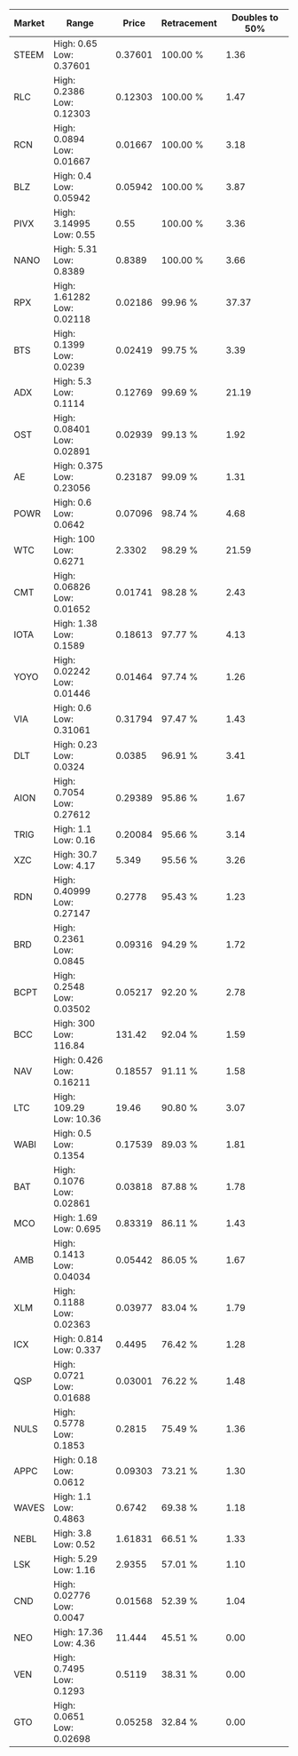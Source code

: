 | Market | Range | Price| Retracement | Doubles to 50% |
| --- | --- | --- | --- | --- |
| STEEM | High: 0.65<br />Low: 0.37601 | 0.37601 | 100.00 % | 1.36 |
| RLC | High: 0.2386<br />Low: 0.12303 | 0.12303 | 100.00 % | 1.47 |
| RCN | High: 0.0894<br />Low: 0.01667 | 0.01667 | 100.00 % | 3.18 |
| BLZ | High: 0.4<br />Low: 0.05942 | 0.05942 | 100.00 % | 3.87 |
| PIVX | High: 3.14995<br />Low: 0.55 | 0.55 | 100.00 % | 3.36 |
| NANO | High: 5.31<br />Low: 0.8389 | 0.8389 | 100.00 % | 3.66 |
| RPX | High: 1.61282<br />Low: 0.02118 | 0.02186 | 99.96 % | 37.37 |
| BTS | High: 0.1399<br />Low: 0.0239 | 0.02419 | 99.75 % | 3.39 |
| ADX | High: 5.3<br />Low: 0.1114 | 0.12769 | 99.69 % | 21.19 |
| OST | High: 0.08401<br />Low: 0.02891 | 0.02939 | 99.13 % | 1.92 |
| AE | High: 0.375<br />Low: 0.23056 | 0.23187 | 99.09 % | 1.31 |
| POWR | High: 0.6<br />Low: 0.0642 | 0.07096 | 98.74 % | 4.68 |
| WTC | High: 100<br />Low: 0.6271 | 2.3302 | 98.29 % | 21.59 |
| CMT | High: 0.06826<br />Low: 0.01652 | 0.01741 | 98.28 % | 2.43 |
| IOTA | High: 1.38<br />Low: 0.1589 | 0.18613 | 97.77 % | 4.13 |
| YOYO | High: 0.02242<br />Low: 0.01446 | 0.01464 | 97.74 % | 1.26 |
| VIA | High: 0.6<br />Low: 0.31061 | 0.31794 | 97.47 % | 1.43 |
| DLT | High: 0.23<br />Low: 0.0324 | 0.0385 | 96.91 % | 3.41 |
| AION | High: 0.7054<br />Low: 0.27612 | 0.29389 | 95.86 % | 1.67 |
| TRIG | High: 1.1<br />Low: 0.16 | 0.20084 | 95.66 % | 3.14 |
| XZC | High: 30.7<br />Low: 4.17 | 5.349 | 95.56 % | 3.26 |
| RDN | High: 0.40999<br />Low: 0.27147 | 0.2778 | 95.43 % | 1.23 |
| BRD | High: 0.2361<br />Low: 0.0845 | 0.09316 | 94.29 % | 1.72 |
| BCPT | High: 0.2548<br />Low: 0.03502 | 0.05217 | 92.20 % | 2.78 |
| BCC | High: 300<br />Low: 116.84 | 131.42 | 92.04 % | 1.59 |
| NAV | High: 0.426<br />Low: 0.16211 | 0.18557 | 91.11 % | 1.58 |
| LTC | High: 109.29<br />Low: 10.36 | 19.46 | 90.80 % | 3.07 |
| WABI | High: 0.5<br />Low: 0.1354 | 0.17539 | 89.03 % | 1.81 |
| BAT | High: 0.1076<br />Low: 0.02861 | 0.03818 | 87.88 % | 1.78 |
| MCO | High: 1.69<br />Low: 0.695 | 0.83319 | 86.11 % | 1.43 |
| AMB | High: 0.1413<br />Low: 0.04034 | 0.05442 | 86.05 % | 1.67 |
| XLM | High: 0.1188<br />Low: 0.02363 | 0.03977 | 83.04 % | 1.79 |
| ICX | High: 0.814<br />Low: 0.337 | 0.4495 | 76.42 % | 1.28 |
| QSP | High: 0.0721<br />Low: 0.01688 | 0.03001 | 76.22 % | 1.48 |
| NULS | High: 0.5778<br />Low: 0.1853 | 0.2815 | 75.49 % | 1.36 |
| APPC | High: 0.18<br />Low: 0.0612 | 0.09303 | 73.21 % | 1.30 |
| WAVES | High: 1.1<br />Low: 0.4863 | 0.6742 | 69.38 % | 1.18 |
| NEBL | High: 3.8<br />Low: 0.52 | 1.61831 | 66.51 % | 1.33 |
| LSK | High: 5.29<br />Low: 1.16 | 2.9355 | 57.01 % | 1.10 |
| CND | High: 0.02776<br />Low: 0.0047 | 0.01568 | 52.39 % | 1.04 |
| NEO | High: 17.36<br />Low: 4.36 | 11.444 | 45.51 % | 0.00 |
| VEN | High: 0.7495<br />Low: 0.1293 | 0.5119 | 38.31 % | 0.00 |
| GTO | High: 0.0651<br />Low: 0.02698 | 0.05258 | 32.84 % | 0.00 |
